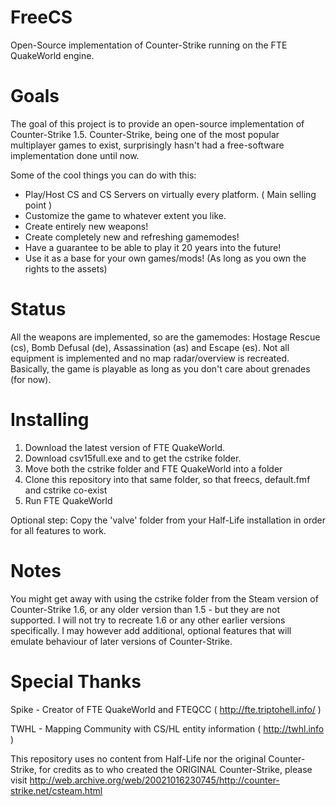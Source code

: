 # FreeCS
Open-Source implementation of Counter-Strike running on the FTE QuakeWorld engine.

# Goals
The goal of this project is to provide an open-source implementation of Counter-Strike 1.5.
Counter-Strike, being one of the most popular multiplayer games to exist, surprisingly hasn't had
a free-software implementation done until now. 

Some of the cool things you can do with this:
* Play/Host CS and CS Servers on virtually every platform. ( Main selling point )
* Customize the game to whatever extent you like.
* Create entirely new weapons!
* Create completely new and refreshing gamemodes!
* Have a guarantee to be able to play it 20 years into the future!
* Use it as a base for your own games/mods! (As long as you own the rights to the assets)

# Status
All the weapons are implemented, so are the gamemodes: Hostage Rescue (cs), Bomb Defusal (de), Assassination (as) and Escape (es).
Not all equipment is implemented and no map radar/overview is recreated.
Basically, the game is playable as long as you don't care about grenades (for now).

# Installing
1. Download the latest version of FTE QuakeWorld.
2. Download csv15full.exe and to get the cstrike folder.
3. Move both the cstrike folder and FTE QuakeWorld into a folder
4. Clone this repository into that same folder, so that freecs, default.fmf and cstrike co-exist
5. Run FTE QuakeWorld

Optional step: Copy the 'valve' folder from your Half-Life installation in order for all features to work.

# Notes
You might get away with using the cstrike folder from the Steam version of Counter-Strike 1.6, or any older version
than 1.5 - but they are not supported. I will not try to recreate 1.6 or any other earlier versions specifically.
I may however add additional, optional features that will emulate behaviour of later versions of Counter-Strike.

# Special Thanks
Spike - Creator of FTE QuakeWorld and FTEQCC ( http://fte.triptohell.info/ )

TWHL - Mapping Community with CS/HL entity information (  http://twhl.info )

This repository uses no content from Half-Life nor the original Counter-Strike, for credits
as to who created the ORIGINAL Counter-Strike, please visit
http://web.archive.org/web/20021016230745/http://counter-strike.net/csteam.html
